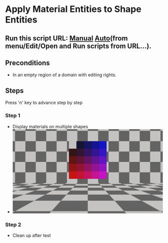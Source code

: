 # Apply Material Entities to Shape Entities
## Run this script URL: [Manual](./test.js?raw=true)   [Auto](./testAuto.js?raw=true)(from menu/Edit/Open and Run scripts from URL...).

## Preconditions
- In an empty region of a domain with editing rights.

## Steps
Press 'n' key to advance step by step

### Step 1
- Display materials on multiple shapes
- ![](./ExpectedImage_00000.png)
### Step 2
- Clean up after test
